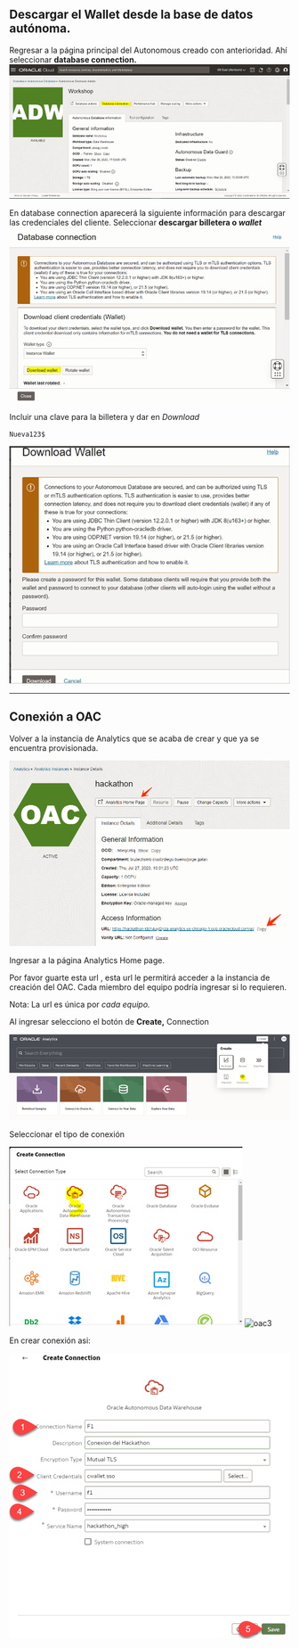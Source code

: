 ## Descargar el Wallet desde la base de datos autónoma.

Regresar a la página principal del Autonomous creado con anterioridad. Ahí seleccionar **database connection.**
<img src="opt/Pasted image 20230727045707.png" alt="Dw">


En database connection aparecerá la siguiente información para descargar las credenciales del cliente. Seleccionar **descargar billetera o _wallet_**
<img src="opt/Pasted image 20230727045755.png" alt="Dw1">


Incluir una clave para la billetera y dar en *Download*

```
Nueva123$
```

<img src="opt/Pasted image 20230727045814.png" alt="Dw3">



---
## Conexión a OAC

Volver a la instancia de Analytics que se acaba de crear y que ya se encuentra provisionada. 

<img src="opt/Pasted image 20230727051048.png" alt="oac">


Ingresar a la página Analytics Home page.

Por favor guarte esta url , esta url le permitirá acceder a la instancia de creación del OAC. Cada miembro del equipo podría ingresar si lo requieren.

Nota: La url es única por *cada equipo.*

Al ingresar selecciono el botón de **Create,** Connection

<img src="opt/Pasted image 20230727051327.png" alt="oac2">


Seleccionar el tipo de conexión

<img src="opt/Pasted image 20230727051349.png" alt="oactipo">

<img src="opt/Pasted image 20230727051349.png]" alt="oac3">

En crear conexión asi:

<img src="opt/Pasted image 20230727051428.png" alt="oac4">








